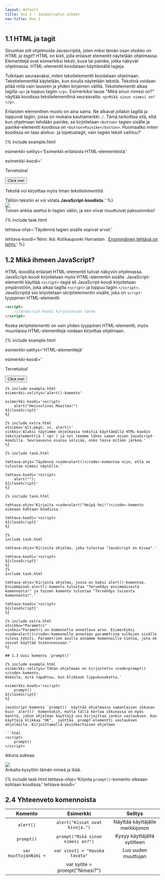 ```yaml
---
layout: default
title: Osa 1 – JavaScriptin alkeet
nav-title: Osa 1
---
```

## 1.1 HTML ja tagit

Sinunhan piti ohjelmoida Javascriptiä, joten miksi tämän osan otsikko on _HTML ja tagit_? HTML on kieli, jolla erilaiset elementit näytetään ohjelmassa. Elementtejä ovat esimerkiksi teksti, kuva tai painike, jotka näkyvät ohjelmassa. HTML-elementit koodataan käyttämällä tageja.

Tutkitaan seuraavaksi, miten tekstielementti koodataan ohjelmaan. Tekstielementtiä käytetään, kun sivulla näytetään tekstiä. Tekstinä voidaan pitää mitä vain lauseen ja yhden kirjaimen välillä. Tekstielementti alkaa tagilla `<p>` ja loppuu tagiin `</p>`. Esimerkiksi lause "Mikä sinun nimesi on?" näyttää koodissa tekstielementtinä seuraavalta: `<p>Mikä sinun nimesi on?</p>`.

Erilaisten elementtien muoto on aina sama. Ne alkavat jollakin tagillä ja loppuvat tagiin, jossa on mukana kauttamerkki: `/`. Tämä tarkoittaa sitä, että kun ohjelmaan tehdään painike, se kirjoitetaan `<button>` tagien sisälle ja painike-elementti koodissa on `<button>Painike</button>`. Huomaatko miten koodissa on taas aloitus- ja lopetustagit, vain tagien teksti vaihtuu?

{%
 include example.html

 esimerkki-selitys='Esimerkki erilaisista HTML-elementeistä.'

 esimerkki-koodi='<p> Tervetuloa! </p>
<button> Click me! </button>
<p> Tekstiä voi kirjoittaa myös ilman <i>tekstielementtiä.</i></p>
Tällöin tekstiin ei voi viitata <b>JavaScript-koodista.</b>'
%}

<div class="duckimg-center-container">
<img 
  src="{{ site.img-url }}/bold-2.webp" 
  class="duckimg-center"
/>
</div>
<div class="duckimg-caption">
Toinen ankka asettui b-tagien väliin, ja sen viivat muuttuivat paksummiksi!
</div>

{% include task.html

tehtava-ohje='Täydennä tagien sisälle sopivat arvot.'

tehtava-koodi='Nimi: <b></b>
Ikä: <b></b>
Kotikaupunki <b></b>
Harrastan <i></i>.
<u>Ensimmäinen tehtävä on tehty.</u>'
%}

## 1.2 Mikä ihmeen JavaScript?

HTML-koodilla erilaiset HTML-elementit tulivat näkyviin ohjelmassa. JavaScript-koodi kirjoitetaan myös HTML-elementin sisälle. JavaScript-elementti käyttää `<script>`-tagiä eli JavaScript-koodi kirjoitetaan ympäristöön, joka alkaa tagilla `<script>` ja loppuu tagiin `</script>`. JavaScriptiä siis kirjoitetaan skriptielementin sisälle, joka on `script`-tyyppinen HTML-elementti.

```html
<script>
    //JavaScript-koodi kirjoitetaan tänne
</script>
```

Koska skriptielementti on vain yhden tyyppinen HTML-elementti, myös muunlaisia HTML-elementtejä voidaan kirjoittaa ohjelmaan.

{%
 include example.html

 esimerkki-selitys='HTML-elementtejä'

 esimerkki-koodi='<p> Tervetuloa! </p>
<button> Click me! </button>
<script>
${closeScript}'
%}

Alussa mainittiin, että HTML-elementit saavat sisällön näkymään ohjelmassa. Skriptielementti on erityinen siinä mielessä, että se ei varsinaisesti tuo mitään näkyviin ohjelmaan. Skriptielementtiin kirjoitetaan toiminnallisuutta, jota käytetään ohjelmassa.

<div class="duckimg-center-container">
<img 
  src="{{ site.img-url }}/kaaroja.webp"
  class="duckimg-center"
/>
</div>

{% include tip.html
vinkki='Ole tarkkana oletko kirjoittamassa JavaScript- vai HTML-koodia.'
%}

### Ensimmäinen komento: `alert()`

JavaScript-komennolla `alert()` _tulostetaan_ tekstiä näytölle. Tulostaminen on vanha sana, joka periytyy ajalta jolloin näyttöjen sijasta käytettiin kirjoittimia. Nykyään tulostaminen tarkoittaa tekstin näyttämistä näytöllä.

Tulostettava teksti kirjoitetaan sulkujen sisään ja ympäröidään vielä lainausmerkeillä: `""`. Tulostuskomento kokonaisuudessaan on siis muotoa `alert("Heissulivei Maailma!")`. Laitetaan koodi vielä `<script>`-tagien sisälle ja saamme valmiiksi ensimmäisen JavaScript-ohjelman.

```html
<script>
    alert("Heissulivei Maailma!")
</script>
```
{% include example.html
esimerkki-selitys='alert()-komento'

esimerkki-koodi='<script>
	alert("Heissulivei Maailma!")
${closeScript}'
%}

{% include extra.html
otsikko='&lt;p&gt; vs. alert()'
vinkki='Aluksi näytimme ohjelmassa tekstiä käyttämällä HTML-koodin tekstielementtiä (`<p>`) ja nyt teemme lähes saman asian JavaScript-koodilla. Seuraavassa osassa selviää, onko tässä mitään järkeä.'
%}

{% include task.html

tehtava-ohje='Täydennä <code>alert()</code>-komentoa niin, että se tulostaa nimesi näytölle.'

tehtava-koodi='<script>
	alert("");
${closeScript}'
%}

{% include task.html

tehtava-ohje='Kirjoita <code>alert("Heipä hei!")</code>-komento oikeaan kohtaan koodissa.'

tehtava-koodi='<script>
${closeScript}'
%}

{%
include task.html

tehtava-ohje='Kirjoita ohjelma, joka tulostaa "JavaScript on kivaa".'

tehtava-koodi='<script>
${closeScript}'
%}
{%
include task.html

tehtava-ohje='Kirjoita ohjelma, jossa on kaksi alert()-komentoa. Ensimmäinen alert()-komento tulostaa "Tervehdys ensimmäisestä komennosta!" ja toinen komento tulostaa "Tervehdys toisesta komennosta!".'

tehtava-koodi='<script>
${closeScript}'
%}

{% include extra.html
otsikko="Parametri"
vinkki="Parametri on komennolle annettava arvo. Esimerkiksi <code>alert()</code>-komennolle annetaan parametrina sulkujen sisälle tuleva teksti. Parametrien avulla annamme komennoille tietoa, jota ne voivat käyttää toiminnassaan."
%}

## 1.3 Uusi komento `prompt()`

{% include example.html
esimerkki-selitys='Tähän ohjelmaan on kirjoitettu <code>prompt()</code>-komento. 
Kokeile, mitä tapahtuu, kun klikkaat lippukuvaketta.'

esimerkki-koodi='<script>
	prompt()
${closeScript}'
%}

JavaScript-komento `prompt()` näyttää ohjelmassa samanlaisen ikkunan kuin `alert()` komentokin, mutta tällä kertaa ikkunassa on myös kenttä, johon ohjelman käyttäjä voi kirjoittaa jonkin vastauksen. Kun käyttäjä klikkaa "OK", _syöttää_ prompt-elementti vastauksen ohjelmalle. Kirjoittamalla yksinkertaisen ohjelman

```html
<script>
    prompt()
</script>
```

ikkuna aukeaa. 

<div class="duckimg-center-container">
<img 
  src="{{ site.img-url }}/prompt.webp" 
  class="duckimg-center"
/>
</div>
<div class="duckimg-caption">
Ankalta kysyttiin tämän nimeä ja ikää.
</div>

{% include task.html 
tehtava-ohje='Kirjoita <code>prompt()</code>-komento oikeaan kohtaan koodissa.'
tehtava-koodi='<script>
${closeScript}'
%}

{% include example.html
esimerkki-selitys='<code>prompt()</code> komennolle annetaan <i>parametrina</i> merkkijono "Hei! Mikä sinun nimesi on?"'

esimerkki-koodi='<script>
	prompt("Hei! Mikä sinun nimesi on?")
${closeScript}'
%}

Kun `prompt()`-komennon sisälle kirjoitetaan lainausmerkkien sisälle merkkijono, niin teksti _tulostuu_ näytölle _syötekentän_ yläpuolelle:

```html
<script>
    prompt("Hei! Mikä sinun nimesi on?")
</script>
```

{% include task.html
tehtava-ohje='Tee ohjelma, joka kysyy "Kuinka vanha sinä olet?". Käytätkö <code>prompt()</code>- vai <code>alert()</code>-komentoa?'
tehtava-koodi='<script>
${closeScript}'
%}

{% include example.html
esimerkki-selitys='<code>prompt()</code>-komennon saama syöte talletetaan <b>muuttujaan</b> "nimi" ja se tulostetaan <code>alert()</code>-komennolla.'

esimerkki-koodi='<script>
	var nimi = prompt("Hei! Mikä sinun nimesi on?")
    alert("Hei "+ nimi + "!")
${closeScript}'
%}

Jotta _syötteellä_ voidaan tehdä jotain hyödyllistä, täytyy se tallettaa **muuttujaan**. Lisätään komennon `prompt("Hei! Mikä sinun nimesi on?")` alkuun vielä muuttujan määrittely:

```html
<script>
    var nimi = prompt("Hei! Mikä sinun nimesi on?")
</script>
```

Huomaatko eron edelliseen koodiin? `prompt()`-komennon eteen on lisätty `var nimi =`, joka määrittelee `nimi`-nimisen muuttujan ja yhtäsuuruus-merkki asettaa tälle `nimi`-muuttujalle arvon.

Kun yhdistetään `prompt()`-komento ja `alert()`-komento, ohjelma pystyy käyttämään käyttäjän syötteitä toiminnassaan. Muuttujaa `nimi` voi käyttää `alert()`-komennossa.

```html
<script>
    var nimi = prompt("Hei! Mikä sinun nimesi on?")
    alert("Hei "+ nimi + "!")
</script>
```

{% include task.html
tehtava-ohje='Tee ohjelma, joka kysyy "Kuinka vanha sinä olet?". Tallenna vastaus muuttujaan, jonka nimi on "ikä". Tulosta tämän jälkeen <code>alert()</code>-komennolla "ikä"-muuttujan arvo.'
tehtava-koodi='<script>
${closeScript}'
%}

{% include task.html
tehtava-ohje='Tee ohjelma, joka kysyy ensin käyttäjältä "Mikä sinun nimesi on?" ja talleta vastaus muuttujaan "nimi". Nimen kysymisen jälkeen ohjelman tulee kysyä "Kuinka vanha olet?" ja tallettaa vastaus muuttujaan "ikä". Tämän jälkeen ohjelma tulostaa "Hei " + nimi + "! Sinä olet " + ikä + " vuotta vanha.".'
tehtava-koodi='<script>
${closeScript}'
%}

{% include extra.html
otsikko='Tulostaminen JavaScriptillä on monipuolisempaa. '
vinkki='Käyttäjälle tulostaminen JavaScript-komennoilla on monipuolisempaa, kuin HTML-koodissa tekstin näyttäminen. JavaScriptissä voidaan hyödyntää muuttujia tulostuksessa.'
%}

## 1.4 Rakennuspalikka: Muuttujat

<img
  src="{{ site.img-url }}/muuttuja-lappu.webp"
  class="duckimg-float"
  width="400"
/>

`prompt()`-komennon yhteydessä esiteltiin muuttuja, jolle annettiin nimeksi `nimi`. Muuttujat ovat ohjelman eräänlaisia rakennuspalikoita. Muuttujat antavat tiedolle nimen, jonka jälkeen _muuttujan arvoa_ voidaan käyttää annetun _muuttujan nimen_ perusteella.

Muuttujan nimen päättää ohjelmoija – eli sinä. On kuitenkin hyvä, jos muuttujan nimi on sen käyttötarkoitusta kuvaava. Esimerkiksi ikä ja nimi kannattaa tallettaa muuttujiin, joiden nimet ovat `ikä` ja `nimi`.

Tiedät jo ainakin yhden tavan asettaa muuttujan arvon. `prompt()`-komennon yhteydessä muuttujan arvoksi asetettiin _käyttäjän syöte_. Tämä onnistui käyttämällä yhtäsuuruusmerkkiä muuttujan nimen jälkeen. Muuttujalle voidaan antaa arvo myös asettamalla haluttu arvo yhtäsuuruusmerkin oikealle puolelle. Esimerkiksi muuttuja nimeltä `ikä`, jonka arvo on `12`, määritetään kirjoittamalla koodiin `var ikä = 12` ja muuttuja, jonka nimi on `nimi` ja arvo `Milla`, määritetään `var nimi = "Milla"`. `var`-sanaa käytetään, kun muuttuja määritellään ensimmäisen kerran.

<div class="duckimg-center-container">
<img
  src="{{ site.img-url }}/muuttuja.webp"
  class="duckimg-center"
/>
</div>

{% include example.html
esimerkki-selitys='Muuttujan <code>eläin</code> arvoksi on annettu "koira" ja muuttujan <code>nimi</code> arvon määrittää käyttäjän <i>syöte</i>. Lopuksi muuttujia hyödynnetään tulostuksessa.'
esimerkki-koodi='<script>
	var eläin = "koira"
	var nimi = prompt("Olen " + eläin +". Mikä minun nimeni on?")
	alert("Minun nimeni on " + nimi + " ja olen " + eläin + ".")
${closeScript}'
%}

{% include extra.html 
otsikko='Samaa tarkoittavia ilmaisuja'
vinkki='Muuttujien luomista voidaan kutsua myös muuttujan määrittämiseksi tai muuttujan arvon asettamiseksi.'
%}


{% include task.html
tehtava-ohje='Tee ohjelma, jossa ensin kysytään käyttäjältä jokin syöte, joka tallennetaan muuttujaan. Määrittele tämän jälkeen jokin muuttuja, jolle annat itse arvon. Tulosta tämän jälkeen muuttujat näytölle käyttäen <code>alert()</code>-komentoa.'
tehtava-koodi='<script>
${closeScript}'
%}

Muuttujien arvoa voidaan **vaihtaa** määrittämällä uudelleen saman niminen muuttuja, mutta tällä kertaa uudella arvolla ilman `var`-sanaa. Esimerkiksi, jos olemme koodissa määritelleet muuttujan `var nimi = "Milla"`, niin kirjoittamalla koodiin `nimi = "Pekka"` vaihtaa muuttujan `nimi` arvoksi `"Pekka"`.

<div class="duckimg-center-container">
<img
  src="{{ site.img-url }}/muuttuja-vaihto.webp"
  class="duckimg-center"
/>
</div>
<div class="duckimg-caption">
Ankka vaihtoi muuttujan <code>nimi</code> arvoksi <code>"Pekka"</code>.
</div>

{% include example.html
esimerkki-selitys='<code>Lempiväri</code>-muuttujan arvo on ensin "vihreä", mutta se vaihdetaan arvoksi "keltainen".'
esimerkki-koodi='<script>
	var lempiväri = "vihreä"
	alert("Lempivärini oli ensin " + lempiväri + ".")
	lempiväri = "keltainen"
	alert("Nykyään lempivärini on " + lempiväri + ".")
${closeScript}'
%}

{% include task.html
tehtava-ohje='Ohjelmassa on valmiiksi muuttuja <code>suunta</code>, jonka arvo on "oikea". Kirjoita ohjelmaan koodi, joka vaihtaa <code>suunta</code>-muuttujan arvoksi "vasen" ennen seuraavaa tulostusta.'
tehtava-koodi='<script>
var suunta = "oikea"
alert("Aluksi suunta oli " + suunta)

alert("Koska huomasimme joutuvamme umpikujaan, uudeksi suunnaksi valittiin " + suunta)
${closeScript}'
%}

### Lukumuuttujat

Muuttujia, joiden arvoksi on asetettu luku, voidaan käyttää matemaattisissa laskutoimituksissa kuten tavallisia lukuja. Esimerkiksi kahdelle lukumuuttujalle voidaan suorittaa tavalliseen tapaan yhteen-, vähennys-, kerto- tai jakolasku.

```javascript
var a = 12
var b = 6
var yhteensa = a+b
var erotus = a-b
var tulo = a*b
var osamäärä = a/b
```
{% include example.html
esimerkki-selitys='Lukumuuttujan a arvo on 12 ja lukumuuttujan b arvo on 6. Laskutoimitusten tulokset tallennetaan muuttujiin ja muuttujat tulostetaan.'
esimerkki-koodi='<script>
var a = 12
var b = 6
alert("Muuttujan a arvo on " + a +" ja muuttujan b arvo on " + b)
var yhteensa = a+b
alert("Yhteenlaskun tulos on "+ yhteensa)
var erotus = a-b
alert("Vähennyslaskun tulos on "+ erotus)
var tulo = a*b
alert("Kertolaskun tulos on  "+ tulo)
var osamäärä = a/b
alert("Jakolaskun tulos on " + osamäärä)
${closeScript}'
%}

Tällöin muuttujien arvoksi asetetaan yhtäsuuruusmerkin oikealla puolella olevan laskutoimituksen tulos. Tietokone siis näkee edellisen esimerkin laskutoimitukset niin, että a:n tilalle laitetaan aina 12 ja b:n tilalle 6. Lopputulos lasketaan näiden perusteella:

```javascript
var a = 12
var b = 6
var yhteensa = 12+6
var erotus = 12-6
var tulo = 12*6
var osamäärä = 12/6
```

### Tekstimuuttujat

Kun muuttujan arvoksi asetetaan tekstiä, teksti tulee laittaa lainausmerkkien `""` sisälle. Tekstimuuttujia voidaan yhdistää käyttämällä plus-merkkiä: `+`. 

```javascript
var nimi = "Milla"
var lempiruoka = "makaronilaatikko"
var koira = "Papu"
var uusiNimi = nimi + koira
```

{% include example.html
esimerkki-selitys='Tekstimuuttujia yhdistetään muuhun tekstiin käyttämällä "+"-merkkiä. Myös tekstimuuttujien yhdistäminen toisiinsa tapahtuu "+"-merkillä.'
esimerkki-koodi='<script>
var nimi = "Milla"
var lempiruoka = "makaronilaatikko"
var koira = "Papu"
alert("Hei! Nimeni on " + nimi + " ja lempiruokani on " 
+ lempiruoka + ". Minulla on lemmikki, jonka nimi on " 
  + koira)
var uusiNimi = nimi + koira
alert("Kun nimeni yhdistää lemmikkini nimeen, saadaan " + uusiNimi)
${closeScript}'
%}

Esimerkin `uusiNimi`-muuttujan arvo saadaan yhdistämällä `nimi`- ja `koira`-muuttujien arvo. Näin ollen `uusiNimi`-muuttujan arvo on `"MillaPapu"`.

### Yhdistetään muuttujat

Lukumuuttujan yhdistäminen tekstimuuttujaan tapahtuu plusmerkillä. Kun luvun laittaa keskelle tekstiä, pitää sen molemmille puolille laittaa plusmerkit.
```javascript
var yhteenlasku = 6 + 6
var teksti = "Nimeni on Milla ja olen " + yhteenlasku + " vuotta vanha."
```

{% include example.html
esimerkki-selitys='<code>alert()</code>-komennolle on annettu <i>parametrina</i> tekstimuuttuja nimeltä <code>teksti</code>. Muuttujan <code>teksti</code> arvoksi on annettu merkkijono, johon on yhdistetty lukumuuttuja nimeltään <code>yhteenlasku</code>.'
esimerkki-koodi='<script>
var yhteenlasku = 6 + 6
var teksti = "Nimeni on Milla ja olen " + yhteenlasku + " vuotta vanha."
alert(teksti)
${closeScript}'
%}

{% include task.html
tehtava-ohje='Tee ohjelma, joka kysyy ensin käyttäjältä "Mikä sinun nimesi on?" ja talleta vastaus muuttujaan "nimi". Nimen kysymisen jälkeen ohjelman tulee kysyä "Kuinka vanha olet?" ja tallettaa vastaus muuttujaan "ikä". Tämän jälkeen ohjelma tulostaa "Hei " + nimi + "! Sinä olet " + ikä + " vuotta vanha.".'
tehtava-koodi='<script>
${closeScript}'
%}

## Kysymyksiä

<div id="osa1kysymykset"></div>

<script>createQuestionnaire({
	id: "osa1kysymykset",
	questions: [
		{
			text: "Mitä tagia käytetään tummennetun tekstin näyttämiseen?",
			alternatives: [
				{ text: "<t>" },
				{ text: "<l>" },
				{ text: "<w>" },
				{ text: "<b>", correct: true },
				{ text: "<d>" },
			]
		},
		{
			text: "Mitä tagia käytetään kursiivitekstin näyttämiseen?",
			alternatives: [
				{ text: "<b>" },
				{ text: "<d>" },
				{ text: "<i>", correct: true },
				{ text: "<k>" },
				{ text: "<p>" },
			]
		},
		{
			text: "Ohjelmoija haluaa näyttää tekstin \"Ankat ovat kivoja!\", mutta hänen koodinsa ei toimi. Miksi? Hän on kirjoittanut koodiin: alert(Ankat ovat kivoja!)",
			alternatives: [
				{ text: "alert-komento ei osaa näyttää huutomerkkejä" },
				{ text: "Tekstissä on liikaa välilyöntejä" },
				{ text: "Tekstin ympärillä ei ole lainausmerkkejä", correct: true },
			]
		},
		{
			text: "Ohjelmoija haluaa näyttää tekstin \"Joessa ui 4 ankkaa\". Hän on kirjoittanut koodiin: alert(\"Joessa ui \" + 2 + 2 + \" ankkaa\"). Mitä hänen koodinsa tulostaa?",
			alternatives: [
				{ text: "Joessa ui 4 ankkaa" },
				{ text: "Joessa ui 22 ankkaa", correct: true },
				{ text: "Koodi kaatuu, koska se on virheellinen" },
			]
		},
		{
			text: "Miten edellisen kysymyksen ongelman voi ratkaista?",
			alternatives: [
				{ text: "Laskemalla laskutoimituksen muuttujassa etukäteen", correct: true },
				{ text: "Käyttämällä sulkuja laskutoimituksen ympärillä", correct: true },
				{ text: "Käyttämällä +-merkin sijasta &-merkkiä" },
			]
		}
	]
})</script>

## 2.4 Yhteenveto komennoista

| Komento       | Esimerkki           | Selitys  |
| :-------------: |:-------------:| :-----: |
| `alert()` | `alert("Kissat ovat kivoja.")` | Näyttää käyttäjälle merkkijonon |
| `prompt()` | `prompt("Mikä sinun nimesi on?")` | Kysyy käyttäjältä syötteen |
| `var muuttujanNimi =` | `var viesti = "Hauska tavata"` | Luo uuden muuttujan |
|   | var syöte = prompt("Nimesi?")  |  |

